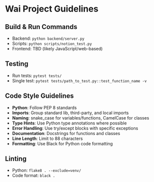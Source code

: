 # Wai Project Guidelines

## Build & Run Commands
- Backend: `python backend/server.py`
- Scripts: `python scripts/notion_test.py`
- Frontend: TBD (likely JavaScript/web-based)

## Testing
- Run tests: `pytest tests/`
- Single test: `pytest tests/path_to_test.py::test_function_name -v`

## Code Style Guidelines
- **Python**: Follow PEP 8 standards
- **Imports**: Group standard lib, third-party, and local imports
- **Naming**: snake_case for variables/functions, CamelCase for classes
- **Type Hints**: Use Python type annotations where possible
- **Error Handling**: Use try/except blocks with specific exceptions
- **Documentation**: Docstrings for functions and classes
- **Line Length**: Limit to 88 characters
- **Formatting**: Use Black for Python code formatting

## Linting
- Python: `flake8 . --exclude=venv/`
- Code format: `black .`